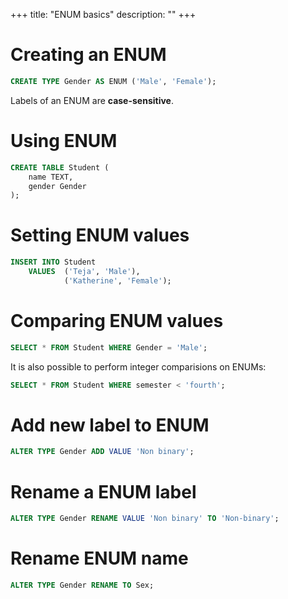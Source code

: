 +++
title: "ENUM basics"
description: ""
+++

# Creating an ENUM

```sql
CREATE TYPE Gender AS ENUM ('Male', 'Female');
```

Labels of an ENUM are **case-sensitive**.

# Using ENUM

```sql
CREATE TABLE Student (
    name TEXT,
    gender Gender
);
```

# Setting ENUM values

```sql
INSERT INTO Student
    VALUES  ('Teja', 'Male'),
            ('Katherine', 'Female');
```

# Comparing ENUM values

```sql
SELECT * FROM Student WHERE Gender = 'Male';
```

It is also possible to perform integer comparisions on ENUMs:

```sql
SELECT * FROM Student WHERE semester < 'fourth';
```

# Add new label to ENUM

```sql
ALTER TYPE Gender ADD VALUE 'Non binary';
```

# Rename a ENUM label

```sql
ALTER TYPE Gender RENAME VALUE 'Non binary' TO 'Non-binary';
```

# Rename ENUM name

```sql
ALTER TYPE Gender RENAME TO Sex;
```